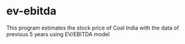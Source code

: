 # ev-ebitda
This program estimates the stock price of Coal India with the data of previous 5 years using EV/EBITDA model

